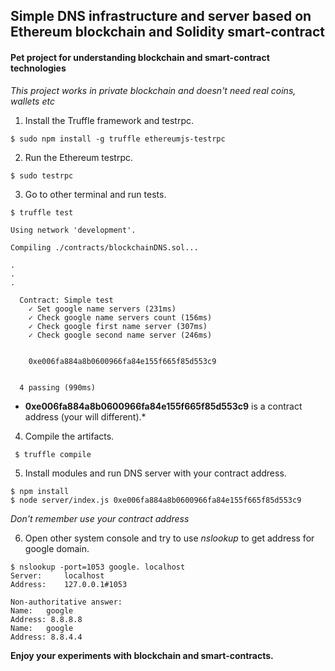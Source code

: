 ## Simple DNS infrastructure and server based on Ethereum blockchain and Solidity smart-contract
#### Pet project for understanding blockchain and smart-contract technologies

*This project works in private blockchain and doesn't need real coins, wallets etc*

1. Install the Truffle framework and testrpc.

`$ sudo npm install -g truffle ethereumjs-testrpc`

2. Run the Ethereum testrpc.

`$ sudo testrpc`

3. Go to other terminal and run tests.

```
$ truffle test

Using network 'development'.

Compiling ./contracts/blockchainDNS.sol...

.
.
.

  Contract: Simple test
    ✓ Set google name servers (231ms)
    ✓ Check google name servers count (156ms)
    ✓ Check google first name server (307ms)
    ✓ Check google second name server (246ms)


    0xe006fa884a8b0600966fa84e155f665f85d553c9


  4 passing (990ms)
```

* **0xe006fa884a8b0600966fa84e155f665f85d553c9** is a contract address (your will different).*

4. Compile the artifacts.

` $ truffle compile`

5. Install modules and run DNS server with your contract address.

```
$ npm install
$ node server/index.js 0xe006fa884a8b0600966fa84e155f665f85d553c9
```

*Don't remember use your contract address*

6. Open other system console and try to use *nslookup* to get address for google domain.

```
$ nslookup -port=1053 google. localhost
Server:		localhost
Address:	127.0.0.1#1053

Non-authoritative answer:
Name:	google
Address: 8.8.8.8
Name:	google
Address: 8.8.4.4
```

**Enjoy your experiments with blockchain and smart-contracts.**
